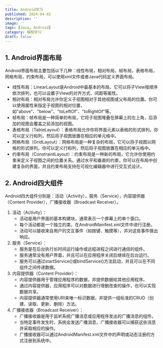 ```yaml
---
title: Android学习
published: 2024-04-02
description: ''
image: ''
tags: [Java, Android]
category: 编程学习
draft: false
---
```


## 1. Android界面布局

Android界面布局主要包括以下几种：线性布局，相对布局，帧布局，表格布局，网格布局，约束布局，可以使用xml文件或者Java代码定义界面布局。

- 线性布局：LinearLayout是Android中最基本的布局，它可以将子View按顺序依次排列，也可以设置子View的对齐方式、间距等属性。
- 相对布局：相对布局允许你定义子视图相对于其他视图或父布局的位置。你可以使用属性来指定子视图的相对位置，如"above"、"below"、"toLeftOf"、"toRightOf"等。
- 帧布局：帧布局是一种简单的布局，它将子视图堆叠在屏幕上的左上角，后添加的视图会覆盖之前添加的视图。
- 表格布局（TableLayout）：表格布局允许你将界面元素以表格的形式排列。你可以定义行和列，然后将子视图放置在相应的单元格中。
- 网格布局（GridLayout）：网格布局是一种复杂的布局，它可以将子视图以网格的形式排列。你可以定义行和列，然后将子视图放置在相应的单元格中。
- 约束布局（ConstraintLayout）：约束布局是一种新的布局，它允许你使用约束来定义子视图之间的位置关系。通过水平和垂直的约束，你可以在布局中创建复杂的界面，并且约束布局支持在可视化编辑器中进行交互式设计。

## 2. Android四大组件

Android四大组件分别是：活动（Activity），服务（Service），内容提供器（Content Provider），广播接收器（Broadcast Receiver）。

1. 活动（Activity）：
   - 活动是用户界面的基本构建块，通常表示一个屏幕上的单个窗口。
   - 每个活动都是一个独立的类，在AndroidManifest.xml文件中进行注册。
   - 活动可以接收来自用户的交互事件（如按键、触摸等），并对这些事件做出响应。
2. 服务（Service）：
   - 服务是在后台执行长时间运行操作或远程进程之间进行通信的组件。
   - 服务通常没有用户界面，并且可以在应用程序关闭后继续在后台运行。
   - 服务可以通过startService()或bindService()方法启动，并且可以在不同组件之间传递数据。
3. 内容提供器（Content Provider）：
   - 内容提供器用于管理应用程序的数据，并提供数据给其他应用程序。
   - 通过内容提供器，应用程序可以对数据进行增删改查的操作，也可以实现数据共享。
   - 内容提供器通常使用URI来唯一标识数据，并提供一组标准的CRUD（创建、读取、更新、删除）方法。
4. 广播接收器（Broadcast Receiver）：
   - 广播接收器是用于监听系统广播消息或应用程序发出的广播消息的组件。
   - 当特定事件发生时，系统会发送广播消息，广播接收器可以捕获这些消息并采取相应的操作。
   - 广播接收器可以通过AndroidManifest.xml文件中的声明或动态注册的方式注册到系统中。
